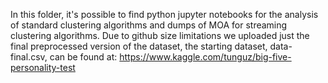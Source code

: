 In this folder, it's possible to find python jupyter notebooks for the analysis of standard clustering algorithms and dumps of MOA for streaming clustering algorithms. Due to github size limitations we uploaded just the final preprocessed version of the dataset, the starting dataset, data-final.csv, can be found at: https://www.kaggle.com/tunguz/big-five-personality-test
